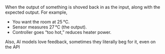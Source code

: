 When the output of something is shoved back in as the input, along with the expected output. For example,

- You want the room at 25 °C.
- Sensor measures 27 °C (the output).
- Controller goes “too hot,” reduces heater power.

Also, AI models love feedback, sometimes they literally beg for it, even on the API